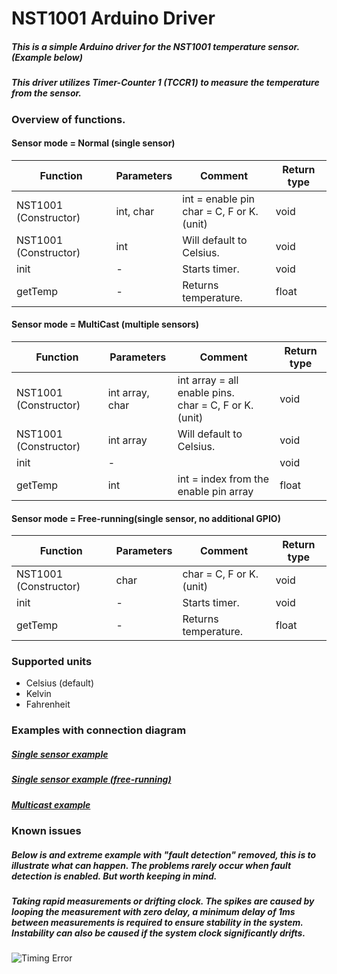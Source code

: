 # NST1001 Arduino Driver

##### This is a simple Arduino driver for the NST1001 temperature sensor. (Example below)

##### This driver utilizes Timer-Counter 1 (TCCR1) to measure the temperature from the sensor.

### Overview of functions.

#### Sensor mode = Normal (single sensor)

| Function              | Parameters | Comment                                        | Return type |
| --------------------- | ---------- | ---------------------------------------------- | ----------- |
| NST1001 (Constructor) | int, char  | int = enable pin<br />char = C, F or K. (unit) | void        |
| NST1001 (Constructor) | int        | Will default to Celsius.                       | void        |
| init                  | -          | Starts timer.                                  | void        |
| getTemp               | -          | Returns temperature.                           | float       |



#### Sensor mode = MultiCast (multiple sensors)

| Function              | Parameters      | Comment                                                    | Return type |
| --------------------- | --------------- | ---------------------------------------------------------- | ----------- |
| NST1001 (Constructor) | int array, char | int array = all enable pins.<br />char = C, F or K. (unit) | void        |
| NST1001 (Constructor) | int array       | Will default to Celsius.                                   | void        |
| init                  | -               |                                                            | void        |
| getTemp               | int             | int = index from the enable pin array                      | float       |



#### Sensor mode = Free-running(single sensor, no additional GPIO)

| Function              | Parameters | Comment                  | Return type |
| --------------------- | ---------- | ------------------------ | ----------- |
| NST1001 (Constructor) | char       | char = C, F or K. (unit) | void        |
| init                  | -          | Starts timer.            | void        |
| getTemp               | -          | Returns temperature.     | float       |





### Supported units

- Celsius (default)
- Kelvin
- Fahrenheit 



### Examples with connection diagram

##### [Single sensor example](https://github.com/JoeyStrandnes/NST1001_Arduino-Driver/tree/master/examples/Read_Temperature)

##### [Single sensor example (free-running)](https://github.com/JoeyStrandnes/NST1001_Arduino-Driver/tree/master/examples/Read_Temperature_Free-running)

##### [Multicast example](https://github.com/JoeyStrandnes/NST1001_Arduino-Driver/tree/master/examples/Read_Temperature_MultiCast)



### Known issues

##### Below is and extreme example with "fault detection" removed, this is to illustrate what can happen. The problems rarely occur when fault detection is enabled. But worth keeping in mind.

##### Taking rapid measurements or drifting clock. The spikes are caused by looping the measurement with zero delay, a minimum delay of 1ms between measurements is required to ensure stability in the system. Instability can also be caused if the system clock significantly drifts. 

![Timing Error](https://i.imgur.com/08EtMkI.png)